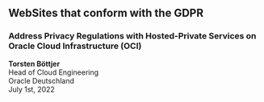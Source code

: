 ## WebSites that conform with the GDPR
### Address Privacy Regulations with Hosted-Private Services on Oracle Cloud Infrastructure (OCI)
  
**Torsten Böttjer**  
Head of Cloud Engineering  
Oracle Deutschland  
July 1st, 2022
